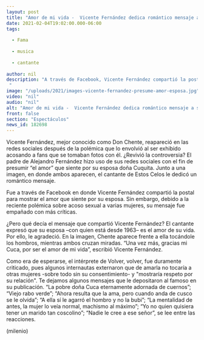 ```yaml
---
layout: post
title: "Amor de mi vida -  Vicente Fernández dedica romántico mensaje a su esposa; lo critican"
date: 2021-02-04T19:02:00.000-06:00
tags:
  
  - Fama
  
  - musica
  
  - cantante
  
author: nil
description: "A través de Facebook, Vicente Fernández compartió la postal para mostrar el amor que siente por su esposa. Sin embargo, debido a la reciente polémica sobre acoso sexual recibió fuertes críticas.  "
image: "/uploads/2021/images-vicente-fernandez-presume-amor-esposa.jpg"
video: "nil"
audio: "nil"
alt: "Amor de mi vida -  Vicente Fernández dedica romántico mensaje a su esposa; lo critican"
front: false
section: "Espectáculos"
news_id: 182698
---
```


Vicente Fernández, mejor conocido como Don Chente, reapareció en las redes sociales después de la polémica que lo envolvió al ser exhibido acosando a fans que se tomaban fotos con él. ¿Revivió la controversia? El padre de Alejandro Fernández hizo uso de sus redes sociales con el fin de presumir “el amor” que siente por su esposa doña Cuquita. Junto a una imagen, en donde ambos aparecen, el cantante de Estos Celos le dedicó un romántico mensaje. 

Fue a través de Facebook en donde Vicente Fernández compartió la postal para mostrar el amor que siente por su esposa. Sin embargo, debido a la reciente polémica sobre acoso sexual a varias mujeres, su mensaje fue empañado con más críticas. 

¿Pero qué decía el mensaje que compartió Vicente Fernández? El cantante expresó que su esposa –con quien está desde 1963– es el amor de su vida. Por ello, le agradeció. En la imagen, Chente aparece frente a ella tocándole los hombros, mientras ambos cruzan miradas. 
“Una vez más, gracias mi Cuca, por ser el amor de mi vida”, escribió Vicente Fernández. 

Como era de esperarse, el intérprete de Volver, volver, fue duramente criticado, pues algunos internautas externaron que de amarla no tocaría a otras mujeres -sobre todo sin su consentimiento- y "mostraría respeto por su relación". Te dejamos algunos mensajes que le depositaron al famoso en su publicación. 
“La pobre doña Cuca eternamente adornada de cuernos”; “Viejo rabo verde”; “Ahora resulta que la ama, pero cuando anda de cusco se le olvida”; “A ella sí le agarró el hombro y no la bubi”; “La mentalidad de antes, la mujer lo veía normal, machismo al máximo”; “Yo no quien quisiera tener un marido tan coscolino”; “Nadie le cree a ese señor”, se lee entre las reacciones. 

(milenio)
